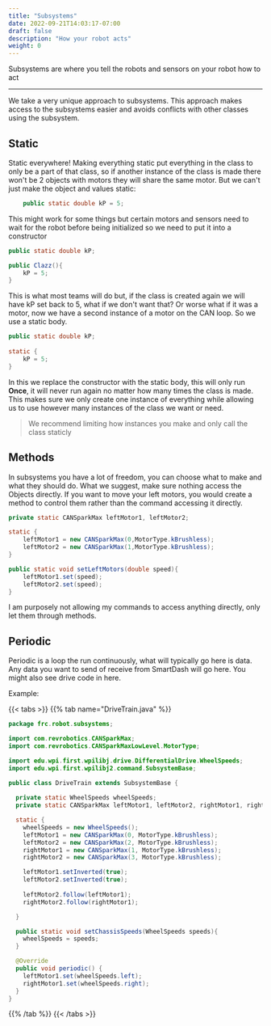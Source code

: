 ```yaml
---
title: "Subsystems"
date: 2022-09-21T14:03:17-07:00
draft: false
description: "How your robot acts"
weight: 0
---
```


Subsystems are where you tell the robots and sensors on your robot how to act

---

We take a very unique approach to subsystems. This approach makes access to the subsystems easier and avoids conflicts with other classes using the subsystem.


## Static
Static everywhere! Making everything static put everything in the class to only be a part of that class, so if another instance of the class is made there won't be 2 objects with motors they will share the same motor. But we can't just make the object and values static:
``` java
	public static double kP = 5;
```
This might work for some things but certain motors and sensors need to wait for the robot before being initialized so we need to put it into a constructor
``` java
public static double kP;

public Clazz(){
    kP = 5;
}
```
This is what most teams will do but, if the class is created again we will have kP set back to 5, what if we don't want that? Or worse what if it was a motor, now we have a second instance of a motor on the CAN loop. So we use a static body.

``` java
public static double kP;
	
static {
    kP = 5;
}
```

In this we replace the constructor with the static body, this will only run **Once**, it will never run again no matter how many times the class is made. This makes sure we only create one instance of everything while allowing us to use however many instances of the class we want or need.

> We recommend limiting how instances you make and only call the class staticly

## Methods
In subsystems you have a lot of freedom, you can choose what to make and what they should do. What we suggest, make sure nothing access the Objects directly. If you want to move your left motors, you would create a method to control them rather than the command accessing it directly.

```java
private static CANSparkMax leftMotor1, leftMotor2;

static {
    leftMotor1 = new CANSparkMax(0,MotorType.kBrushless);
    leftMotor2 = new CANSparkMax(1,MotorType.kBrushless);
}

public static void setLeftMotors(double speed){
    leftMotor1.set(speed);
    leftMotor2.set(speed);
}
```

I am purposely not allowing my commands to access anything directly, only let them through methods.

## Periodic
Periodic is a loop the run continuously, what will typically go here is data. Any data you want to send of receive from SmartDash will go here. You might also see drive code in here.

Example:

{{< tabs >}}
{{% tab name="DriveTrain.java" %}}
``` java
package frc.robot.subsystems;

import com.revrobotics.CANSparkMax;
import com.revrobotics.CANSparkMaxLowLevel.MotorType;

import edu.wpi.first.wpilibj.drive.DifferentialDrive.WheelSpeeds;
import edu.wpi.first.wpilibj2.command.SubsystemBase;

public class DriveTrain extends SubsystemBase {
  
  private static WheelSpeeds wheelSpeeds;
  private static CANSparkMax leftMotor1, leftMotor2, rightMotor1, rightMotor2;

  static {
    wheelSpeeds = new WheelSpeeds();
    leftMotor1 = new CANSparkMax(0, MotorType.kBrushless);
    leftMotor2 = new CANSparkMax(2, MotorType.kBrushless);
    rightMotor1 = new CANSparkMax(1, MotorType.kBrushless);
    rightMotor2 = new CANSparkMax(3, MotorType.kBrushless);

    leftMotor1.setInverted(true);
    leftMotor2.setInverted(true);
    
    leftMotor2.follow(leftMotor1);
    rightMotor2.follow(rightMotor1);

  }

  public static void setChassisSpeeds(WheelSpeeds speeds){
    wheelSpeeds = speeds;
  }

  @Override
  public void periodic() {
    leftMotor1.set(wheelSpeeds.left);
    rightMotor1.set(wheelSpeeds.right);
  }
}
```
{{% /tab %}}
{{< /tabs >}}